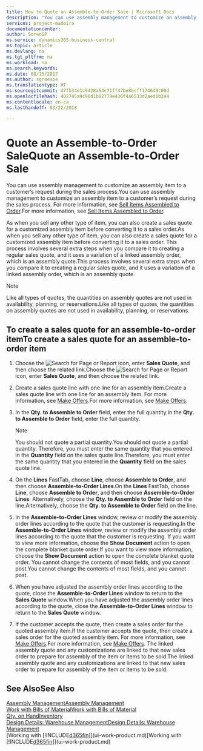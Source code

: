 ```yaml
---
title: How to Quote an Assemble-to-Order Sale | Microsoft Docs
description: "You can use assembly management to customize an assembly item to a customer’s request during the sales process."
services: project-madeira
documentationcenter: 
author: SorenGP
ms.service: dynamics365-business-central
ms.topic: article
ms.devlang: na
ms.tgt_pltfrm: na
ms.workload: na
ms.search.keywords: 
ms.date: 08/15/2017
ms.author: sgroespe
ms.translationtype: HT
ms.sourcegitcommit: d7fb34e1c9428a64c71ff47be8bcff174649c00d
ms.openlocfilehash: 402745a9c90d1b82779e436f4a6533d2aed1b344
ms.contentlocale: en-ca
ms.lasthandoff: 03/22/2018

---
```

# <a name="quote-an-assemble-to-order-sale"></a><span data-ttu-id="c55e3-103">Quote an Assemble-to-Order Sale</span><span class="sxs-lookup"><span data-stu-id="c55e3-103">Quote an Assemble-to-Order Sale</span></span>
<span data-ttu-id="c55e3-104">You can use assembly management to customize an assembly item to a customer’s request during the sales process.</span><span class="sxs-lookup"><span data-stu-id="c55e3-104">You can use assembly management to customize an assembly item to a customer’s request during the sales process.</span></span> <span data-ttu-id="c55e3-105">For more information, see [Sell Items Assembled to Order](assembly-how-to-sell-items-assembled-to-order.md).</span><span class="sxs-lookup"><span data-stu-id="c55e3-105">For more information, see [Sell Items Assembled to Order](assembly-how-to-sell-items-assembled-to-order.md).</span></span>  

<span data-ttu-id="c55e3-106">As when you sell any other type of item, you can also create a sales quote for a customized assembly item before converting it to a sales order.</span><span class="sxs-lookup"><span data-stu-id="c55e3-106">As when you sell any other type of item, you can also create a sales quote for a customized assembly item before converting it to a sales order.</span></span> <span data-ttu-id="c55e3-107">This process involves several extra steps when you compare it to creating a regular sales quote, and it uses a variation of a linked assembly order, which is an assembly quote.</span><span class="sxs-lookup"><span data-stu-id="c55e3-107">This process involves several extra steps when you compare it to creating a regular sales quote, and it uses a variation of a linked assembly order, which is an assembly quote.</span></span>

> [!NOTE]  
>  <span data-ttu-id="c55e3-108">Like all types of quotes, the quantities on assembly quotes are not used in availability, planning, or reservations.</span><span class="sxs-lookup"><span data-stu-id="c55e3-108">Like all types of quotes, the quantities on assembly quotes are not used in availability, planning, or reservations.</span></span>  

## <a name="to-create-a-sales-quote-for-an-assemble-to-order-item"></a><span data-ttu-id="c55e3-109">To create a sales quote for an assemble-to-order item</span><span class="sxs-lookup"><span data-stu-id="c55e3-109">To create a sales quote for an assemble-to-order item</span></span>  
1.  <span data-ttu-id="c55e3-110">Choose the ![Search for Page or Report](media/ui-search/search_small.png "Search for Page or Report icon") icon, enter **Sales Quote**, and then choose the related link.</span><span class="sxs-lookup"><span data-stu-id="c55e3-110">Choose the ![Search for Page or Report](media/ui-search/search_small.png "Search for Page or Report icon") icon, enter **Sales Quote**, and then choose the related link.</span></span>  
2.  <span data-ttu-id="c55e3-111">Create a sales quote line with one line for an assembly item.</span><span class="sxs-lookup"><span data-stu-id="c55e3-111">Create a sales quote line with one line for an assembly item.</span></span> <span data-ttu-id="c55e3-112">For more information, see [Make Offers](sales-how-make-offers.md).</span><span class="sxs-lookup"><span data-stu-id="c55e3-112">For more information, see [Make Offers](sales-how-make-offers.md).</span></span>  
3.  <span data-ttu-id="c55e3-113">In the **Qty. to Assemble to Order** field, enter the full quantity.</span><span class="sxs-lookup"><span data-stu-id="c55e3-113">In the **Qty. to Assemble to Order** field, enter the full quantity.</span></span>

    > [!NOTE]  
    >  <span data-ttu-id="c55e3-114">You should not quote a partial quantity.</span><span class="sxs-lookup"><span data-stu-id="c55e3-114">You should not quote a partial quantity.</span></span> <span data-ttu-id="c55e3-115">Therefore, you must enter the same quantity that you entered in the **Quantity** field on the sales quote line.</span><span class="sxs-lookup"><span data-stu-id="c55e3-115">Therefore, you must enter the same quantity that you entered in the **Quantity** field on the sales quote line.</span></span>  

4.  <span data-ttu-id="c55e3-116">On the **Lines** FastTab, choose **Line**, choose **Assemble to Order**, and then choose **Assemble-to-Order Lines**.</span><span class="sxs-lookup"><span data-stu-id="c55e3-116">On the **Lines** FastTab, choose **Line**, choose **Assemble to Order**, and then choose **Assemble-to-Order Lines**.</span></span> <span data-ttu-id="c55e3-117">Alternatively, choose the **Qty. to Assemble to Order** field on the line.</span><span class="sxs-lookup"><span data-stu-id="c55e3-117">Alternatively, choose the **Qty. to Assemble to Order** field on the line.</span></span>  
5.  <span data-ttu-id="c55e3-118">In the **Assemble-to-Order Lines** window, review or modify the assembly order lines according to the quote that the customer is requesting.</span><span class="sxs-lookup"><span data-stu-id="c55e3-118">In the **Assemble-to-Order Lines** window, review or modify the assembly order lines according to the quote that the customer is requesting.</span></span> <span data-ttu-id="c55e3-119">If you want to view more information, choose the **Show Document** action to open the complete blanket quote order.</span><span class="sxs-lookup"><span data-stu-id="c55e3-119">If you want to view more information, choose the **Show Document** action to open the complete blanket quote order.</span></span> <span data-ttu-id="c55e3-120">You cannot change the contents of most fields, and you cannot post.</span><span class="sxs-lookup"><span data-stu-id="c55e3-120">You cannot change the contents of most fields, and you cannot post.</span></span>  
6.  <span data-ttu-id="c55e3-121">When you have adjusted the assembly order lines according to the quote, close the **Assemble-to-Order Lines** window to return to the **Sales Quote** window.</span><span class="sxs-lookup"><span data-stu-id="c55e3-121">When you have adjusted the assembly order lines according to the quote, close the **Assemble-to-Order Lines** window to return to the **Sales Quote** window.</span></span>  
7.  <span data-ttu-id="c55e3-122">If the customer accepts the quote, then create a sales order for the quoted assembly item.</span><span class="sxs-lookup"><span data-stu-id="c55e3-122">If the customer accepts the quote, then create a sales order for the quoted assembly item.</span></span> <span data-ttu-id="c55e3-123">For more information, see [Make Offers](sales-how-make-offers.md).</span><span class="sxs-lookup"><span data-stu-id="c55e3-123">For more information, see [Make Offers](sales-how-make-offers.md).</span></span> <span data-ttu-id="c55e3-124">The linked assembly quote and any customizations are linked to that new sales order to prepare for assembly of the item or items to be sold.</span><span class="sxs-lookup"><span data-stu-id="c55e3-124">The linked assembly quote and any customizations are linked to that new sales order to prepare for assembly of the item or items to be sold.</span></span>  

## <a name="see-also"></a><span data-ttu-id="c55e3-125">See Also</span><span class="sxs-lookup"><span data-stu-id="c55e3-125">See Also</span></span>  
[<span data-ttu-id="c55e3-126">Assembly Management</span><span class="sxs-lookup"><span data-stu-id="c55e3-126">Assembly Management</span></span>](assembly-assemble-items.md)  
[<span data-ttu-id="c55e3-127">Work with Bills of Material</span><span class="sxs-lookup"><span data-stu-id="c55e3-127">Work with Bills of Material</span></span>](inventory-how-work-BOMs.md)  
[<span data-ttu-id="c55e3-128">Qty. on Hand</span><span class="sxs-lookup"><span data-stu-id="c55e3-128">Inventory</span></span>](inventory-manage-inventory.md)  
[<span data-ttu-id="c55e3-129">Design Details: Warehouse Management</span><span class="sxs-lookup"><span data-stu-id="c55e3-129">Design Details: Warehouse Management</span></span>](design-details-warehouse-management.md)  
<span data-ttu-id="c55e3-130">[Working with [!INCLUDE[d365fin](includes/d365fin_md.md)]](ui-work-product.md)</span><span class="sxs-lookup"><span data-stu-id="c55e3-130">[Working with [!INCLUDE[d365fin](includes/d365fin_md.md)]](ui-work-product.md)</span></span>

